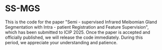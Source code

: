 # SS-MGS
This is the code for the paper "Semi - supervised Infrared Meibomian Gland Segmentation with Intra - patient Registration and Feature Supervision", which has been submitted to ICIP 2025. Once the paper is accepted and officially published, we will release the code immediately. During this period, we appreciate your understanding and patience.

